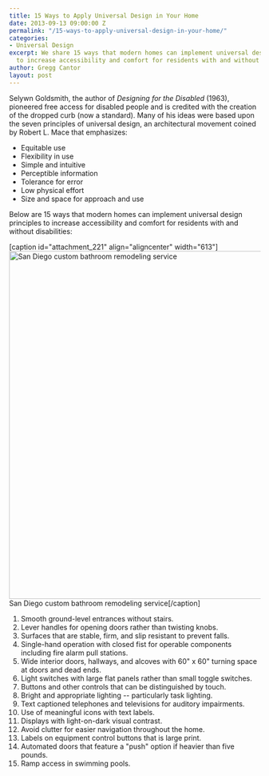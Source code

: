 ```yaml
---
title: 15 Ways to Apply Universal Design in Your Home
date: 2013-09-13 09:00:00 Z
permalink: "/15-ways-to-apply-universal-design-in-your-home/"
categories:
- Universal Design
excerpt: We share 15 ways that modern homes can implement universal design principles
  to increase accessibility and comfort for residents with and without disabilities
author: Gregg Cantor
layout: post
---
```


Selywn Goldsmith, the author of <em>Designing for the Disabled</em> (1963), pioneered free access for disabled people and is credited with the creation of the dropped curb (now a standard). Many of his ideas were based upon the seven principles of universal design, an architectural movement coined by Robert L. Mace that emphasizes:
<ul>
	<li>Equitable use</li>
	<li>Flexibility in use</li>
	<li>Simple and intuitive</li>
	<li>Perceptible information</li>
	<li>Tolerance for error</li>
	<li>Low physical effort</li>
	<li>Size and space for approach and use</li>
</ul>
Below are 15 ways that modern homes can implement universal design principles to increase accessibility and comfort for residents with and without disabilities:

[caption id="attachment_221" align="aligncenter" width="613"]<a href="http://murraylampert.com/wp-content/uploads/2013/09/bath.jpg"><img class="size-full wp-image-221" src="http://murraylampert.com/wp-content/uploads/2013/09/bath.jpg" alt="San Diego custom bathroom remodeling service" width="613" height="695" /></a> San Diego custom bathroom remodeling service[/caption]
<ol>
	<li>Smooth ground-level entrances without stairs.</li>
	<li>Lever handles for opening doors rather than twisting knobs.</li>
	<li>Surfaces that are stable, firm, and slip resistant to prevent falls.</li>
	<li>Single-hand operation with closed fist for operable components including fire alarm pull stations.</li>
	<li>Wide interior doors, hallways, and alcoves with 60" x 60" turning space at doors and dead ends.</li>
	<li>Light switches with large flat panels rather than small toggle switches.</li>
	<li>Buttons and other controls that can be distinguished by touch.</li>
	<li>Bright and appropriate lighting -- particularly task lighting.</li>
	<li>Text captioned telephones and televisions for auditory impairments.</li>
	<li>Use of meaningful icons with text labels.</li>
	<li>Displays with light-on-dark visual contrast.</li>
	<li>Avoid clutter for easier navigation throughout the home.</li>
	<li>Labels on equipment control buttons that is large print.</li>
	<li>Automated doors that feature a "push" option if heavier than five pounds.</li>
	<li>Ramp access in swimming pools.</li>
</ol>
